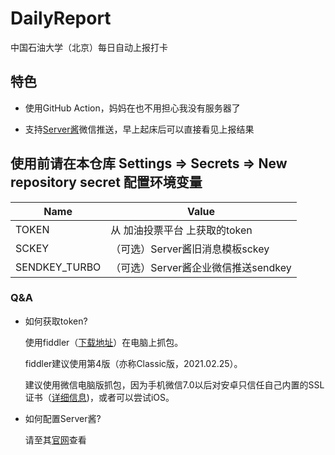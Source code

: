 # DailyReport
中国石油大学（北京）每日自动上报打卡

## 特色

- 使用GitHub Action，妈妈在也不用担心我没有服务器了

- 支持[Server酱](sc.ftqq.com)微信推送，早上起床后可以直接看见上报结果


## 使用前请在本仓库 Settings => Secrets => New repository secret 配置环境变量

|Name |Value|
|---|---|
|TOKEN|从 加油投票平台 上获取的token|
|SCKEY|（可选）Server酱旧消息模板sckey|
|SENDKEY_TURBO|（可选）Server酱企业微信推送sendkey|

### Q&A

- 如何获取token?

  使用fiddler（[下载地址](https://www.telerik.com/download/fiddler)）在电脑上抓包。
  
  fiddler建议使用第4版（亦称Classic版，2021.02.25）。
  
  建议使用微信电脑版抓包，因为手机微信7.0以后对安卓只信任自己内置的SSL证书（[详细信息](https://testerhome.com/topics/17746))，或者可以尝试iOS。
  
- 如何配置Server酱?

  请至其[官网](sc.ftqq.com)查看
  

